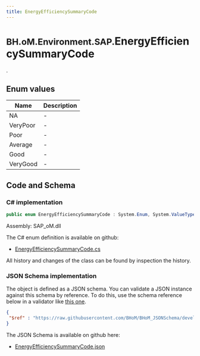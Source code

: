 ```yaml
---
title: EnergyEfficiencySummaryCode
---
```


# <small>BH.oM.Environment.SAP.</small>**EnergyEfficiencySummaryCode**

.

## Enum values

| Name            | Description                                                    |
|-----------------|----------------------------------------------------------------|
| NA |  -  |
| VeryPoor |  -  |
| Poor |  -  |
| Average |  -  |
| Good |  -  |
| VeryGood |  -  |


## Code and Schema

### C# implementation

``` C# title="C#"
public enum EnergyEfficiencySummaryCode : System.Enum, System.ValueType, System.IComparable, System.ISpanFormattable, System.IFormattable, System.IConvertible
```

Assembly: SAP_oM.dll

The C# enum definition is available on github:

- [EnergyEfficiencySummaryCode.cs](https://github.com/BHoM/SAP_Toolkit/blob/develop/SAP_oM/Enums\EnergyEfficiencySummaryCode.cs)

All history and changes of the class can be found by inspection the history.
### JSON Schema implementation

The object is defined as a JSON schema. You can validate a JSON instance against this schema by reference. To do this, use the schema reference below in a validator like [this one](https://www.jsonschemavalidator.net/).

``` json title="JSON Schema"
{
 "$ref" : "https://raw.githubusercontent.com/BHoM/BHoM_JSONSchema/develop/SAP_oM/SAP/EnergyEfficiencySummaryCode.json"
}
```

The JSON Schema is available on github here:

- [EnergyEfficiencySummaryCode.json](https://github.com/BHoM/BHoM_JSONSchema/blob/develop/SAP_oM/SAP/EnergyEfficiencySummaryCode.json)
